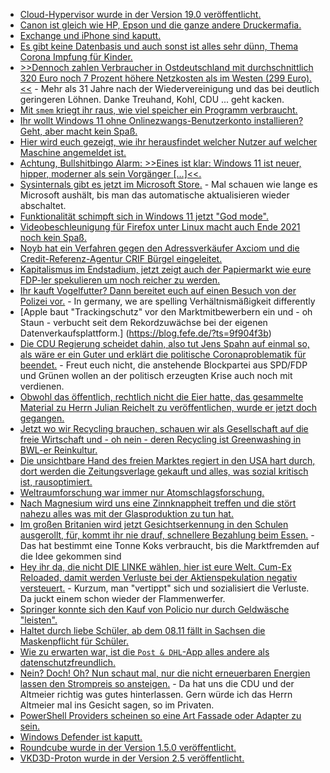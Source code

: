 * [Cloud-Hypervisor wurde in der Version 19.0 veröffentlicht.](https://www.phoronix.com/scan.php?page=news_item&px=Cloud-Hypervisor-19.0)
* [Canon ist gleich wie HP, Epson und die ganze andere Druckermafia.](https://www.borncity.com/blog/2021/10/17/canon-wegen-deaktivierung-der-drucker-scan-fax-funktion-bei-fehlender-tinte-verklagt/)
* [Exchange und iPhone sind kaputt.](https://www.borncity.com/blog/2021/10/17/tifanu-cup-2021-exchange-2019-und-iphone-gehackt/)
* [Es gibt keine Datenbasis und auch sonst ist alles sehr dünn, Thema Corona Impfung für Kinder.](https://impfentscheidung.online/covid-19-kinder-impfstoffe/)
* [>>Dennoch zahlen Verbraucher in Ostdeutschland mit durchschnittlich 320 Euro noch 7 Prozent höhere Netzkosten als im Westen (299 Euro).<<](https://www.sonnenseite.com/de/energie/verivox-stromnetzgebuehren-steigen-2022-auf-rekordhoch/) - Mehr als 31 Jahre nach der Wiedervereinigung und das bei deutlich geringeren Löhnen. Danke Treuhand, Kohl, CDU ... geht kacken.
* [Mit `smem` kriegt ihr raus, wie viel speicher ein Programm verbraucht.](https://opensource.com/article/21/10/memory-stats-linux-smem)
* [Ihr wollt Windows 11 ohne Onlinezwangs-Benutzerkonto installieren? Geht, aber macht kein Spaß.](https://4sysops.com/archives/how-to-set-up-windows-11-home-with-an-offline-account/)
* [Hier wird euch gezeigt, wie ihr herausfindet welcher Nutzer auf welcher Maschine angemeldet ist.](http://woshub.com/find-current-user-logged-remote-computer/)
* [Achtung, Bullshitbingo Alarm: >>Eines ist klar: Windows 11 ist neuer, hipper, moderner als sein Vorgänger [...]<<.](https://n-komm.de/zeit-fuer-neues-microsoft-windows-11-ist-da/)
* [Sysinternals gibt es jetzt im Microsoft Store.](https://www.bleepingcomputer.com/news/microsoft/sysinternals-apps-can-now-auto-update-via-the-microsoft-store/) - Mal schauen wie lange es Microsoft aushält, bis man das automatische aktualisieren wieder abschaltet.
* [Funktionalität schimpft sich in Windows 11 jetzt "God mode".](https://www.bleepingcomputer.com/news/microsoft/how-to-unlock-windows-11s-god-mode-to-access-advanced-settings/)
* [Videobeschleunigung für Firefox unter Linux macht auch Ende 2021 noch kein Spaß.](https://utcc.utoronto.ca/~cks/space/blog/web/Firefox93MyVideoAcceleration)
* [Noyb hat ein Verfahren gegen den Adressverkäufer Axciom und die Credit-Referenz-Agentur CRIF Bürgel eingeleitet.](https://noyb.eu/en/illegal-credit-scores-noyb-amplify-pressure)
* [Kapitalismus im Endstadium, jetzt zeigt auch der Papiermarkt wie eure FDP-ler spekulieren um noch reicher zu werden.](https://blog.fefe.de/?ts=9f9398cc)
* [Ihr kauft Vogelfutter? Dann bereitet euch auf einen Besuch von der Polizei vor.](https://blog.fefe.de/?ts=9f90516e) - In germany, we are spelling Verhältnismäßigkeit differently
* [Apple baut "Trackingschutz" vor den Marktmitbewerbern ein und - oh Staun - verbucht seit dem Rekordzuwächse bei der eigenen Datenverkaufsplattform.] (https://blog.fefe.de/?ts=9f904f3b)
* [Die CDU Regierung scheidet dahin, also tut Jens Spahn auf einmal so, als wäre er ein Guter und erklärt die politische Coronaproblematik für beendet.](https://blog.fefe.de/?ts=9f931eb1) - Freut euch nicht, die anstehende Blockpartei aus SPD/FDP und Grünen wollen an der politisch erzeugten Krise auch noch mit verdienen.
* [Obwohl das öffentlich, rechtlich nicht die Eier hatte, das gesammelte Material zu Herrn Julian Reichelt zu veröffentlichen, wurde er jetzt doch gegangen.](https://blog.fefe.de/?ts=9f937f0f)
* [Jetzt wo wir Recycling brauchen, schauen wir als Gesellschaft auf die freie Wirtschaft und - oh nein - deren Recycling ist Greenwashing in BWL-er Reinkultur.](https://blog.fefe.de/?ts=9f937c23)
* [Die unsichtbare Hand des freien Marktes regiert in den USA hart durch, dort werden die Zeitungsverlage gekauft und alles, was sozial kritisch ist, rausoptimiert.](https://blog.fefe.de/?ts=9f936eaf)
* [Weltraumforschung war immer nur Atomschlagsforschung.](https://blog.fefe.de/?ts=9f936679)
* [Nach Magnesium wird uns eine Zinnknappheit treffen und die stört nahezu alles was mit der Glasproduktion zu tun hat.](https://blog.fefe.de/?ts=9f935b31)
* [Im großen Britanien wird jetzt Gesichtserkennung in den Schulen ausgerollt, für, kommt ihr nie drauf, schnellere Bezahlung beim Essen.](https://blog.fefe.de/?ts=9f935818) - Das hat bestimmt eine Tonne Koks verbraucht, bis die Marktfremden auf die Idee gekommen sind
* [Hey ihr da, die nicht DIE LINKE wählen, hier ist eure Welt. Cum-Ex Reloaded, damit werden Verluste bei der Aktienspekulation negativ versteuert.](https://blog.fefe.de/?ts=9f90676e) - Kurzum, man "vertippt" sich und sozialisiert die Verluste. Da juckt einem schon wieder der Flammenwerfer.
* [Springer konnte sich den Kauf von Policio nur durch Geldwäsche "leisten".](https://blog.fefe.de/?ts=9f905a73)
* [Haltet durch liebe Schüler, ab dem 08.11 fällt in Sachsen die Maskenpflicht für Schüler.](https://www.bildung.sachsen.de/blog/index.php/2021/10/18/weiter-hohe-schutzmassnahmen-an-schulen-aber-keine-maskenpflicht-im-unterricht/)
* [Wie zu erwarten war, ist die `Post & DHL`-App alles andere als datenschutzfreundlich.](https://www.kuketz-blog.de/post-dhl-app-datenuebermittlung-an-tracking-anbieter-noch-vor-zustimmung-einwilligung/)
* [Nein? Doch! Oh? Nun schaut mal, nur die nicht erneuerbaren Energien lassen den Strompreis so ansteigen.](https://www.sonnenseite.com/de/energie/erneuerbare-senken-strompreis/) - Da hat uns die CDU und der Altmeier richtig was gutes hinterlassen. Gern würde ich das Herrn Altmeier mal ins Gesicht sagen, so im Privaten.
* [PowerShell Providers scheinen so eine Art Fassade oder Adapter zu sein.](https://arcanecode.com/2021/10/18/fun-with-powershell-providers/)
* [Windows Defender ist kaputt.](https://www.borncity.com/blog/2021/10/19/windows-11-defender-bypass-mit-ausbruch-aus-der-sandbox/)
* [Roundcube wurde in der Version 1.5.0 veröffentlicht.](https://roundcube.net/news/2021/10/18/roundcube-1.5.0-released)
* [VKD3D-Proton wurde in der Version 2.5 veröffentlicht.](https://www.phoronix.com/scan.php?page=news_item&px=VKD3D-Proton-2.5)
